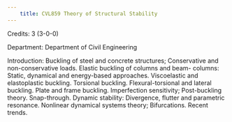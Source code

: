```yaml
---
    title: CVL859 Theory of Structural Stability
---
```

Credits: 3 (3-0-0)

Department: Department of Civil Engineering

Introduction: Buckling of steel and concrete structures; Conservative and non-conservative loads. Elastic buckling of columns and beam- columns: Static, dynamical and energy-based approaches. Viscoelastic and elastoplastic buckling. Torsional buckling. Flexural-torsional and lateral buckling. Plate and frame buckling. Imperfection sensitivity; Post-buckling theory. Snap-through. Dynamic stability: Divergence, flutter and parametric resonance. Nonlinear dynamical systems theory; Bifurcations. Recent trends.